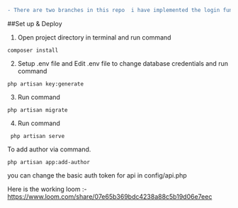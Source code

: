 ```diff
- There are two branches in this repo  i have implemented the login functionality two ways first is using Laravel login \n and 2nd is using only sessions to login,  have a look at both and let me know your reviews. you don't have to run database migrations for the branch.
```
##Set up & Deploy
1. Open project directory in terminal and run command 
```console
composer install
```
2. Setup .env file and Edit .env file to change database credentials and run command 
```console
php artisan key:generate
```
3. Run command 
```console
php artisan migrate
```
4. Run command
```console
 php artisan serve
```

To add author via command.
```console
php artisan app:add-author 
```
you can change the basic auth token for api in config/api.php 

Here is the working loom :-
https://www.loom.com/share/07e65b369bdc4238a88c5b19d06e7eec